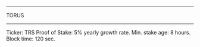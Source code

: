 *****************************
TORUS
*****************************
Ticker: TRS
Proof of Stake: 5% yearly growth rate.
Min. stake age: 8 hours.
Block time: 120 sec.
